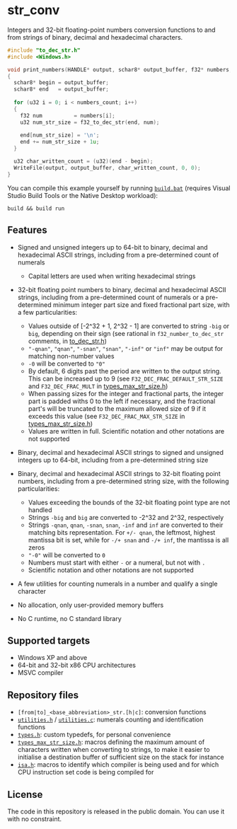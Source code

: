 # str_conv
Integers and 32-bit floating-point numbers conversion functions to and from strings of binary, decimal and hexadecimal characters.

```C
#include "to_dec_str.h"
#include <Windows.h>

void print_numbers(HANDLE* output, schar8* output_buffer, f32* numbers, u32 numbers_count)
{
  schar8* begin = output_buffer;
  schar8* end   = output_buffer;
  
  for (u32 i = 0; i < numbers_count; i++)
  {
    f32 num          = numbers[i];
    u32 num_str_size = f32_to_dec_str(end, num);
    
    end[num_str_size] = '\n';
    end += num_str_size + 1u;
  }

  u32 char_written_count = (u32)(end - begin);
  WriteFile(output, output_buffer, char_written_count, 0, 0);
}
```

You can compile this example yourself by running [`build.bat`](build.bat) (requires Visual Studio
Build Tools or the Native Desktop workload):
```batch
build && build run
```


## Features
- Signed and unsigned integers up to 64-bit to binary, decimal and hexadecimal ASCII strings, including from a pre-determined count of numerals
  - Capital letters are used when writing hexadecimal strings
- 32-bit floating point numbers to binary, decimal and hexadecimal ASCII strings, including from a pre-determined count of numerals or a pre-determined minimum integer part size and fixed fractional part size, with a few particularities:
  - Values outside of [-2^32 + 1, 2^32 - 1] are converted to string `-big` or `big`, depending on their sign (see rational in `f32_number_to_dec_str` comments, in [to_dec_str.h](to_dec_str.h))
  - `"-qnan"`, `"qnan"`, `"-snan"`, `"snan"`, `"-inf"` or `"inf"` may be output for matching non-number values
  - `-0` will be converted to `"0"`
  - By default, 6 digits past the period are written to the output string. This can be increased up to 9 (see `F32_DEC_FRAC_DEFAULT_STR_SIZE` and `F32_DEC_FRAC_MULT` in [types_max_str_size.h](types_max_str_size.h))
  - When passing sizes for the integer and fractional parts, the integer part is padded withs 0 to the left if necessary, and the fractional part's will be truncated to the maximum allowed size of 9 if it exceeds this value (see `F32_DEC_FRAC_MAX_STR_SIZE` in [types_max_str_size.h](types_max_str_size.h))
  - Values are written in full. Scientific notation and other notations are not supported

- Binary, decimal and hexadecimal ASCII strings to signed and unsigned integers up to 64-bit, including from a pre-determined string size
- Binary, decimal and hexadecimal ASCII strings to 32-bit floating point numbers, including from a pre-determined string size, with the following particularities:
  - Values exceeding the bounds of the 32-bit floating point type are not handled
  - Strings `-big` and `big` are converted to -2^32 and 2^32, respectively
  - Strings `-qnan`, `qnan`, `-snan`, `snan`, `-inf` and `inf` are converted to their matching bits representation. For `+/- qnan`, the leftmost, highest mantissa bit is set, while for `-/+ snan` and `-/+ inf`, the mantissa is all zeros
  - `"-0"` will be converted to `0`
  - Numbers must start with either `-` or a numeral, but not with `.`
  - Scientific notation and other notations are not supported

- A few utilities for counting numerals in a number and qualify a single character
- No allocation, only user-provided memory buffers
- No C runtime, no C standard library


## Supported targets
- Windows XP and above
- 64-bit and 32-bit x86 CPU architectures
- MSVC compiler


## Repository files
- `[from|to]_<base_abbreviation>_str.[h|c]`: conversion functions
- [`utilities.h`](utilities.h) / [`utilities.c`](utilities.c): numerals counting and identification functions
- [`types.h`](types.h): custom typedefs, for personal convenience
- [`types_max_str_size.h`](types_max_str_size.h): macros defining the maximum amount of characters written when converting to strings, to make it easier to initialise a destination buffer of sufficient size on the stack for instance
- [`isa.h`](isa.h): macros to identify which compiler is being used and for which CPU instruction set code is being compiled for


## License
The code in this repository is released in the public domain. You can use it with no constraint.
